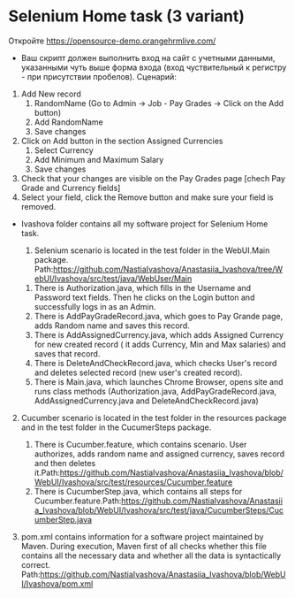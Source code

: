 # Selenium Home task (3 variant)

Откройте https://opensource-demo.orangehrmlive.com/
- Ваш скрипт должен выполнить вход на сайт с учетными данными, указанными чуть выше форма входа (вход чуствительный к регистру - при присутствии пробелов).
Сценарий:
1. Add New record 
    1) RandomName  (Go to Admin -> Job - Pay Grades -> Click on the Add button)
    2) Add RandomName
    3) Save changes
2. Click on Add button in the section Assigned Currencies
    1) Select Currency
    2) Add Minimum and Maximum Salary
    3) Save changes          
5. Check that your changes are visible on the Pay Grades page [chech Pay Grade and Currency fields]
6. Select your field, click the Remove button and make sure your field is removed.

- Ivashova folder contains all my software project for Selenium Home task.

  1) Selenium scenario is located in the test folder in the WebUI.Main package. Path:https://github.com/NastiaIvashova/Anastasiia_Ivashova/tree/WebUI/Ivashova/src/test/java/WebUser/Main
    1. There is Authorization.java, which fills in the Username and Password text fields. Then he clicks on the Login button and successfully logs in as an Admin. 
    2. There is AddPayGradeRecord.java, which goes to Pay Grande page, adds Random name and saves this record.
    3. There is AddAssignedCurrency.java, which adds Assigned Currency for new created record ( it adds Currency, Min and Max salaries) and saves that record.
    4. There is DeleteAndCheckRecord.java, which checks User's record and deletes selected record (new user's created record).
    5. There is Main.java, which launches Chrome Browser, opens site and runs class methods (Authorization.java, AddPayGradeRecord.java, AddAssignedCurrency.java and DeleteAndCheckRecord.java)

 2) Cucumber scenario is located in the test folder in the resources package and in the test folder in the CucumerSteps package.
      1. There is Cucumber.feature, which contains scenario. User authorizes, adds random name and assigned currency, saves record and then deletes it.Path:https://github.com/NastiaIvashova/Anastasiia_Ivashova/blob/WebUI/Ivashova/src/test/resources/Cucumber.feature
      2. There is CucumberStep.java, which contains all steps for Cucumber.feature.Path:https://github.com/NastiaIvashova/Anastasiia_Ivashova/blob/WebUI/Ivashova/src/test/java/CucumberSteps/CucumberStep.java

 3) pom.xml contains information for a software project maintained by Maven. During execution, Maven first of all checks whether this file contains all the necessary data and whether all the data is syntactically correct. Path:https://github.com/NastiaIvashova/Anastasiia_Ivashova/blob/WebUI/Ivashova/pom.xml
